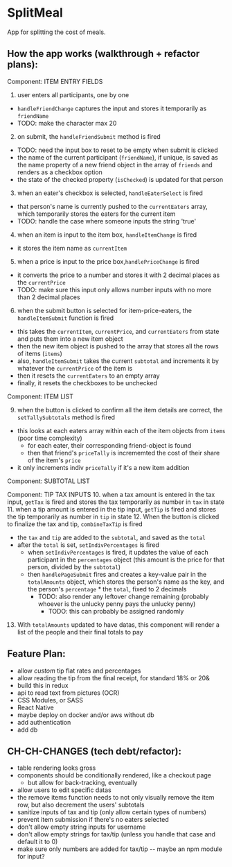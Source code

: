 # SplitMeal
App for splitting the cost of meals.


How the app works (walkthrough + refactor plans):
-------------------------------------------------

Component: ITEM ENTRY FIELDS
1. user enters all participants, one by one
  - `handleFriendChange` captures the input and stores it temporarily as `friendName`
  - TODO: make the character max 20
2. on submit, the `handleFriendSubmit` method is fired
  - TODO: need the input box to reset to be empty when submit is clicked
  - the name of the current participant (`friendName`), if unique, is saved as the name property of a new friend object in the array of `friends` and renders as a checkbox option
  - the state of the checked property (`isChecked`) is updated for that person
3. when an eater's checkbox is selected, `handleEaterSelect` is fired 
  - that person's name is currently pushed to the `currentEaters` array, which temporarily stores the eaters for the current item
  - TODO: handle the case where someone inputs the string 'true'
4. when an item is input to the item box, `handleItemChange` is fired
  - it stores the item name as `currentItem`
5. when a price is input to the price box,`handlePriceChange` is fired
  - it converts the price to a number and stores it with 2 decimal places as the `currentPrice`
  - TODO: make sure this input only allows number inputs with no more than 2 decimal places
6. when the submit button is selected for item-price-eaters, the `handleItemSubmit` function is fired
  - this takes the `currentItem`, `currentPrice`, and `currentEaters` from state and puts them into a new item object
  - then the new item object is pushed to the array that stores all the rows of items (`items`)
  - also, `handleItemSubmit` takes the current `subtotal` and increments it by whatever the `currentPrice` of the item is
  - then it resets the `currentEaters` to an empty array
  - finally, it resets the checkboxes to be unchecked

Component: ITEM LIST
<!-- 7. the item-price-eaters will be rendered on the page, inside a rough html table
  - each row has a "remove" button, with a click handler `removeItemRow`
8. when `removeItemRow` is fired, the target row is removed from the `allRows` array of items -->
9. when the button is clicked to confirm all the item details are correct, the `setTallySubtotals` method is fired
  - this looks at each eaters array within each of the item objects from `items` (poor time complexity)
    - for each eater, their corresponding friend-object is found
    - then that friend's `priceTally` is incrememted the cost of their share of the item's `price`
  - it only increments indiv `priceTally` if it's a new item addition

Component: SUBTOTAL LIST


Component: TIP TAX INPUTS
10. when a tax amount is entered in the tax input, `getTax` is fired and stores the tax temporarily as number in `tax` in state
11. when a tip amount is entered in the tip input, `getTip` is fired and stores the tip temporarily as number in `tip` in state
12. When the button is clicked to finalize the tax and tip, `combineTaxTip` is fired
  - the `tax` and `tip` are added to the `subtotal`, and saved as the `total`
  - after the `total` is set, `setIndivPercentages` is fired
    - when `setIndivPercentages` is fired, it updates the value of each participant in the `percentages` object (this amount is the price for that person, divided by the `subtotal`)
    - then `handlePageSubmit` fires and creates a key-value pair in the `totalAmounts` object, which stores the person's name as the key, and the person's `percentage` * the `total`, fixed to 2 decimals
      - TODO: also render any leftover change remaining (probably whoever is the unlucky penny pays the unlucky penny)
        - TODO: this can probably be assigned randomly
13. With `totalAmounts` updated to have datas, this component will render a list of the people and their final totals to pay


Feature Plan:
--------------
- allow *custom* tip flat rates and percentages
- allow reading the tip from the final receipt, for standard 18% or 20&
- build this in redux
- api to read text from pictures (OCR)
- CSS Modules, or SASS
- React Native
- maybe deploy on docker and/or aws without db
- add authentication
- add db


CH-CH-CHANGES (tech debt/refactor):
-----------------------------------
- table rendering looks gross
- components should be conditionally rendered, like a checkout page
  - but allow for back-tracking, eventually
- allow users to edit specific datas
- the remove items function needs to not only visually remove the item row, but also decrement the users' subtotals
- sanitize inputs of tax and tip (only allow certain types of numbers)
- prevent item submission if there's no eaters selected
- don't allow empty string inputs for username
- don't allow empty strings for tax/tip (unless you handle that case and default it to 0)
- make sure only numbers are added for tax/tip -- maybe an npm module for input?